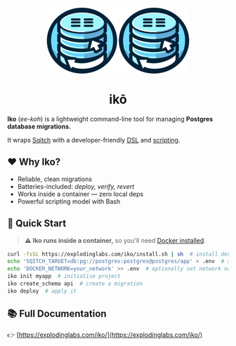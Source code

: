 <p align="center">
  <img alt="Iko logo" height="150" src="https://github.com/explodinglabs/iko/blob/main/images/logo-light.png?raw=true#gh-light-mode-only" />
  <img alt="Iko logo" height="150" src="https://github.com/explodinglabs/iko/blob/main/images/logo-dark.png?raw=true#gh-dark-mode-only" />
</p>

<h1 align="center">
  ikō
</h1>

**Iko** (_ee-koh_) is a lightweight command-line tool for managing **Postgres
database migrations.**

It wraps [Sqitch](https://sqitch.org/) with a developer-friendly
[DSL](https://www.explodinglabs.com/iko/commands/) and
[scripting](https://www.explodinglabs.com/iko/scripting/).

## ❤️ Why Iko?

- Reliable, clean migrations
- Batteries-included: _deploy, verify, revert_
- Works inside a container — zero local deps
- Powerful scripting model with Bash

## 🚀 Quick Start

> ⚠️ **Iko runs inside a container,** so you'll need [Docker
> installed](https://docs.docker.com/get-docker/).

```sh
curl -fsSL https://explodinglabs.com/iko/install.sh | sh  # install dev CLI
echo 'SQITCH_TARGET=db:pg://postgres:postgres@postgres/app' > .env  # set database connection
echo 'DOCKER_NETWORK=your_network' >> .env  # optionally set network name
iko init myapp  # initialise project
iko create_schema api  # create a migration
iko deploy  # apply it
```

## 📚 Full Documentation

👉 [https://explodinglabs.com/iko/](https://explodinglabs.com/iko/)
